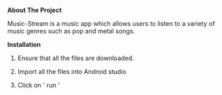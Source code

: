 **About The Project**

Music-Stream is a music app which allows users to listen to a variety of music genres such as pop and metal songs.

**Installation**

1) Ensure that all the files are downloaded.

2) Import all the files into Android studio

3) Click on ' run '
